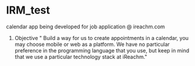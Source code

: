 # IRM_test
calendar app being developed for job application @ ireachm.com

1. Objective
"
Build a way for us to create appointments in a calendar, you may choose mobile or web as a platform.
We have no particular preference in the programming language that you use, but keep in mind that we use a particular technology stack at iReachm."
